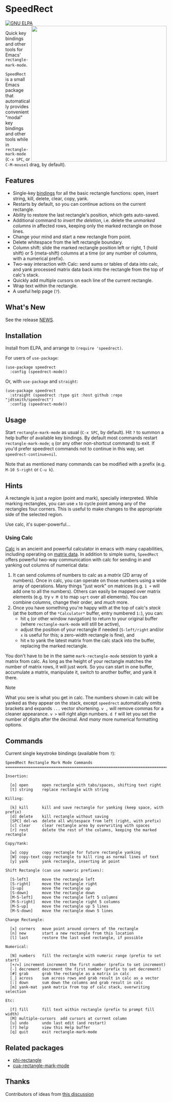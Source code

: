 # SpeedRect
<a href="https://elpa.gnu.org/packages/speedrect.html"><img alt="GNU ELPA" src="https://elpa.gnu.org/packages/speedrect.svg"/></a> 
<img src="https://user-images.githubusercontent.com/93749/223541236-cd77d56c-d1d0-40cd-8d69-f6c12dfe3d3a.png" width=423 align="right">

Quick key bindings and other tools for Emacs' `rectangle-mark-mode`.

`SpeedRect` is a small Emacs package that automatically provides convenient "modal" key bindings and other tools while in `rectangle-mark-mode` (`C-x SPC`, or `C-M-mouse1` drag, by default).

## Features

- Single-key [bindings](#key-listing) for all the basic rectangle functions: open, insert string, kill, delete, clear, copy, yank.
- Restarts by default, so you can continue actions on the current rectangle.
- Ability to restore the last rectangle's position, which gets auto-saved.
- Additional command to _invert the deletion_, i.e. delete the _unmarked columns_ in affected rows, keeping only the marked rectangle on those lines.
- Change your mind and start a new rectangle from point.
- Delete whitespace from the left rectangle boundary.
- Column shift: slide the marked rectangle position left or right, 1 (hold shift) or 5 (meta-shift) columns at a time (or any number of columns, with a numerical prefix). 
- Two-way interaction with Calc: send sums or tables of data into calc, and yank processed matrix data back into the rectangle from the top of calc's stack.
- Quickly add multiple cursors on each line of the current rectangle.
- Wrap text within the rectangle.
- A useful help page (`?`). 

## What's New

See the release [NEWS](NEWS.org).

## Installation

Install from ELPA, and arrange to `(require 'speedrect)`.  

For users of `use-package`:

```elisp
(use-package speedrect
  :config (speedrect-mode))
```

Or, with `use-package` and `straight`:

```elisp
(use-package speedrect
  :straight (speedrect :type git :host github :repo "jdtsmith/speedrect")
  :config (speedrect-mode))
```
## Usage

Start `rectangle-mark-mode` as usual (`C-x SPC`, by default).  Hit `?` to summon a help buffer of available key bindings.  By default most commands restart `rectangle-mark-mode`; `q` (or any other non-shortcut command) to exit.  If you'd prefer speedrect commands not to continue in this way, set `speedrect-continue=nil`.


Note that as mentioned many commands can be modified with a prefix (e.g. `M-10 S-right` or `C-u k`).

## Hints

A rectangle is just a _region_ (point and mark), specially interpreted.  While marking rectangles, you can use `x` to cycle point among any of the rectangles four corners.  This is useful to make changes to the appropriate side of the selected region.

Use calc, it's super-powerful...

### Using Calc

[Calc](https://www.gnu.org/software/emacs/manual/html_mono/calc.html) is an ancient and powerful calculator in emacs with many capabilities, including operating on [matrix data](https://www.gnu.org/software/emacs/manual/html_node/calc/Matrix-Tutorial.html).  In addition to simple sums, `SpeedRect` offers powerful two-way communication with calc for sending in and yanking out columns of numerical data:

1. It can send columns of numbers to calc as a _matrix_ (2D array of numbers).  Once in calc, you can operate on those numbers using a wide array of operations.  Many things "just work" on matrices (e.g. `1 +` will add one to all the numbers).  Others can easily be mapped over matrix elements (e.g. try `v M Q` to map `sqrt` over all elements). You can combine columns, change their order, and _much_ more.
2. Once you have something you're happy with at the top of calc's *stack* (at the bottom of the `*Calculator*` buffer, entry numbered `1:`), you can:
    - hit `q` (or other window navigation) to return to your original buffer (where `rectangle-mark-mode` will still be active),
    - adjust the position of your rectangle if needed (`S-left/right` and/or `x` is useful for this; a zero-width rectangle is fine), and
    - hit `m` to yank the latest matrix from the calc stack into the buffer, replacing the marked rectangle.

You don't have to be in the same `mark-rectangle-mode` session to yank a matrix from calc.  As long as the height of your rectangle matches the number of matrix rows, it will just work.  So you can start in one buffer, accumulate a matrix, manipulate it, switch to another buffer, and yank it there.

> [!NOTE]
> What you see is what you get in calc.  The numbers shown in calc will be yanked as they appear on the stack, except `speedrect` automatically omits brackets and expands `...` vector shortening.  `v ,` will remove commas for a cleaner appearance.  `v >` will right align numbers.  `d f` will let you set the number of digits after the decimal.  And _many_ more numerical formatting options. 

## Commands

Current single keystroke bindings (available from `?`):

```
SpeedRect Rectangle Mark Mode Commands
============================================================================

Insertion:

  [o] open      open rectangle with tabs/spaces, shifting text right
  [t] string    replace rectangle with string
  
Killing:

  [k] kill      kill and save rectangle for yanking (keep space, with prefix)
  [d] delete    kill rectangle without saving
  [SPC] del-ws  delete all whitespace from left (right, with prefix)
  [c] clear     clear rectangle area by overwriting with spaces
  [r] rest      delete the rest of the columns, keeping the marked rectangle
  
Copy/Yank:

  [w] copy      copy rectangle for future rectangle yanking
  [W] copy-text copy rectangle to kill ring as normal lines of text
  [y] yank      yank rectangle, inserting at point
  
Shift Rectangle (can use numeric prefixes):

  [S-left]      move the rectangle left
  [S-right]     move the rectangle right
  [S-up]        move the rectangle up
  [S-down]      move the rectangle down
  [M-S-left]    move the rectangle left 5 columns
  [M-S-right]   move the rectangle right 5 columns
  [M-S-up]      move the rectangle up 5 lines
  [M-S-down]    move the rectangle down 5 lines
  
Change Rectangle:

  [x] corners   move point around corners of the rectangle
  [n] new       start a new rectangle from this location
  [l] last      restore the last used rectangle, if possible
  
Numerical:

  [N] numbers   fill the rectangle with numeric range (prefix to set start)
  [+/=] increment increment the first number (prefix to set increment)
  [-] decrement decrement the first number (prefix to set decrement)
  [#] grab      grab the rectangle as a matrix in calc
  [_] across    sum across rows and grab result in calc as a vector
  [:] down      sum down the columns and grab result in calc
  [m] yank-mat  yank matrix from top of calc stack, overwriting selection
  
Etc:

  [f] fill      fill text within rectangle (prefix to prompt fill width)
  [M] multiple-cursors  add cursors at current column
  [u] undo      undo last edit (and restart)
  [?] help      view this Help buffer
  [q] quit      exit rectangle-mark-mode
```

## Related packages

- [phi-rectangle](https://github.com/zk-phi/phi-rectangle)
- [cua-rectangle-mark-mode](https://www.gnu.org/software/emacs/manual/html_node/emacs/CUA-Bindings.html)

## Thanks
 Contributors of ideas from [this discussion](https://www.reddit.com/r/emacs/comments/11k9u73/a_tiny_modal_rectanglemarkmode/)
